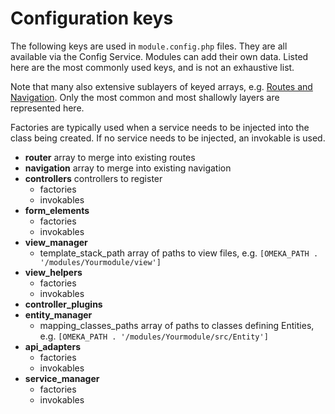 # Configuration keys

The following keys are used in `module.config.php` files. They are all available via the Config Service. Modules can add their own data. Listed here are the most commonly used keys, and is not an exhaustive list.

Note that many also extensive sublayers of keyed arrays, e.g. [Routes and Navigation](../key_concepts/routes_and_navigation.md). Only the most common and most shallowly layers are represented here.

Factories are typically used when a service needs to be injected into the class being created. If no service needs to be injected, an invokable is used.


* **router** array to merge into existing routes
* **navigation** array to merge into existing navigation
* **controllers** controllers to register
    * factories
    * invokables
* **form_elements**
    * factories
    * invokables
* **view_manager**
    * template_stack_path array of paths to view files, e.g. `[OMEKA_PATH . '/modules/Yourmodule/view']`
* **view_helpers**
    * factories
    * invokables 
* **controller_plugins**
* **entity_manager**
    * mapping_classes_paths array of paths to classes defining Entities, e.g. `[OMEKA_PATH . '/modules/Yourmodule/src/Entity']`
* **api_adapters**
    * factories
    * invokables
* **service_manager**
    * factories
    * invokables